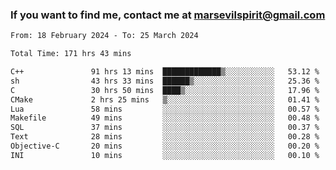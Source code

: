 ### If you want to find me, contact me at marsevilspirit@gmail.com

<!--
**marsevilspirit/marsevilspirit** is a ✨ _special_ ✨ repository because its `README.md` (this file) appears on your GitHub profile.

Here are some ideas to get you started:

- 🔭 I’m currently working on ...
- 🌱 I’m currently learning ...
- 👯 I’m looking to collaborate on ...
- 🤔 I’m looking for help with ...
- 💬 Ask me about ...
- 📫 How to reach me: ...
- 😄 Pronouns: ...
- ⚡ Fun fact: ...
-->
<!--START_SECTION:waka-->

```txt
From: 18 February 2024 - To: 25 March 2024

Total Time: 171 hrs 43 mins

C++               91 hrs 13 mins  █████████████▒░░░░░░░░░░░   53.12 %
sh                43 hrs 33 mins  ██████▒░░░░░░░░░░░░░░░░░░   25.36 %
C                 30 hrs 50 mins  ████▒░░░░░░░░░░░░░░░░░░░░   17.96 %
CMake             2 hrs 25 mins   ▒░░░░░░░░░░░░░░░░░░░░░░░░   01.41 %
Lua               58 mins         ░░░░░░░░░░░░░░░░░░░░░░░░░   00.57 %
Makefile          49 mins         ░░░░░░░░░░░░░░░░░░░░░░░░░   00.48 %
SQL               37 mins         ░░░░░░░░░░░░░░░░░░░░░░░░░   00.37 %
Text              28 mins         ░░░░░░░░░░░░░░░░░░░░░░░░░   00.28 %
Objective-C       20 mins         ░░░░░░░░░░░░░░░░░░░░░░░░░   00.20 %
INI               10 mins         ░░░░░░░░░░░░░░░░░░░░░░░░░   00.10 %
```

<!--END_SECTION:waka-->
